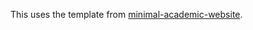 This uses the template from
[minimal-academic-website](https://github.com/timothygebhard/minimal-academic-website).

